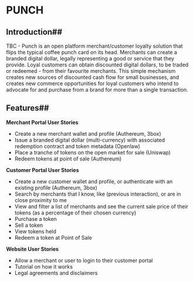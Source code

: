 # PUNCH
## Introduction##
TBC - Punch is an open platform merchant/customer loyalty solution that flips the typical coffee punch card on its head. Merchants can create a branded digital dollar, legally representing a good or service that they provide. Loyal customers can obtain discounted digital dollars, to be traded or redeemed - from their favourite merchants. This simple mechanism creates new sources of discounted cash flow for small businesses, and creates new commerce opportunities for loyal customers who intend to advocate for and purchase from a brand for more than a single transaction.

## Features##

**Merchant Portal User Stories**
- Create a new merchant wallet and profile (Authereum, 3box)
- Issue a branded digital dollar (multi-currency) with associated redemption contract and token metadata (Openlaw)
- Place a tranche of tokens on the open market for sale (Uniswap)
- Redeem tokens at point of sale (Authereum)

**Customer Portal User Stories**
- Create a new customer wallet and profile, or authenticate with an existing profile (Authereum, 3box)
- Search by merchants that I know, like (previous interaction), or are in close proximity to me
- View and filter a list of merchants and see the current sale price of their tokens (as a percentage of their chosen currency)
- Purchase a token
- Sell a token
- View tokens held
- Redeem a token at Point of Sale

**Website User Stories**
- Allow a merchant or user to login to their customer portal
- Tutorial on how it works
- Legal agreements and disclaimers
